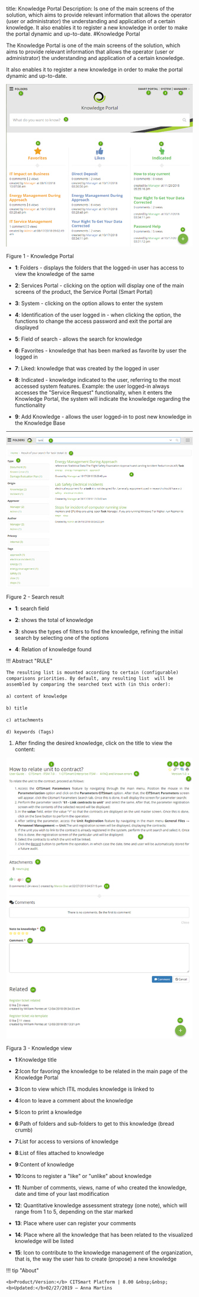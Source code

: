 title: Knowledge Portal
Description: Is one of the main screens of the solution, which aims to provide relevant information that allows the operator (user or administrator) the understanding and application of a certain knowledge. It also enables it to register a new knowledge in order to make the portal dynamic and up-to-date.
#Knowledge Portal

The Knowledge Portal is one of the main screens of the solution, which aims to provide relevant information that allows the operator (user or administrator) the understanding and application of a certain knowledge. 

It also enables it to register a new knowledge in order to make the portal dynamic and up-to-date.

![Portal](images/figure1-portal.png)

   Figure 1 - Knowledge Portal
   
- **1**: Folders - displays the folders that the logged-in user has access to view the knowledge of the same

- **2**: Services Portal - clicking on the option will display one of the main screens of the product, the Service Portal (Smart Portal)

- **3**: System - clicking on the option allows to enter the system

- **4**: Identification of the user logged in - when clicking the option, the functions to change the access password and exit the portal are displayed

- **5**: Field of search - allows the search for knowledge

- **6**: Favorites - knowledge that has been marked as favorite by user the logged in 

- **7**: Liked: knowledge that was created by the logged in user

- **8**: Indicated - knowledge indicated to the user, referring to the most accessed system features. Example: the user logged-in always accesses the "Service Request" functionality, when it enters the Knowledge Portal, the system will indicate the knowledge regarding the functionality

- **9**: Add Knowledge - allows the user logged-in to post new knowledge in the Knowledge Base

-------------------------------------------------------------------------------------------------

![result](images/figure2-portal.png)

   Figure 2 - Search result
   
 - **1**: search field
 
 - **2**: shows the total of knowledge
 
 - **3**: shows the types of filters to find the knowledge, refining the initial search by selecting one of the options
 
 - **4**: Relation of knowledge found
 
  
!!! Abstract "RULE" 

    The resulting list is mounted according to certain (configurable) comparisons priorities. By default, any resulting list  will be assembled by comparing the searched text with (in this order): 
    
    a) content of knowledge
    
    b) title
    
    c) attachments 
    
    d) keywords (Tags)
    
    
1.  After finding the desired knowledge, click on the title to view the content:   

![View](images/figure3-portal.png)

   Figura 3 - Knowledge view
   
- **1**:Knowledge title

- **2**:Icon for favoring the knowledge to be related in the main page of the Knowledge Portal

- **3**:Icon to view which ITIL modules knowledge is linked to

- **4**:Icon to leave a comment about the knowledge

- **5**:Icon to print a knowledge

- **6**:Path of folders and sub-folders to get to this knowledge (bread crumb)

- **7**:List for access to versions of knowledge

- **8**:List of files attached to knowledge

- **9**:Content of knowledge

- **10**:Icons to register a "like" or "unlike" about knowledge

- **11**: Number of comments, views, name of who created the knowledge, date and time of your last modification

- **12**: Quantitative knowledge assessment strategy (one note), which will range from 1 to 5, depending on the star marked

- **13**: Place where user can register your comments

- **14**: Place where all the knowledge that has been related to the visualized knowledge will be listed

- **15**: Icon to contribute to the knowledge management of the organization, that is, the way the user has to create (propose) a new knowledge


!!! tip "About"

    <b>Product/Version:</b> CITSmart Platform | 8.00 &nbsp;&nbsp;
    <b>Updated:</b>02/27/2019 – Anna Martins
   
